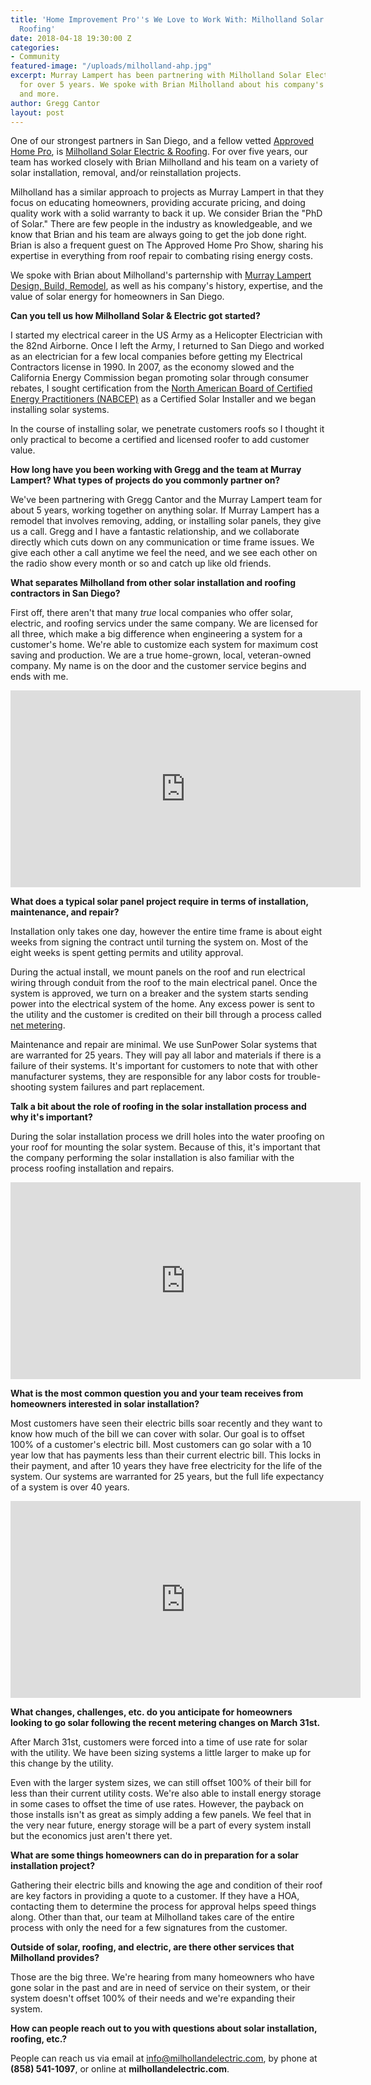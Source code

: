 ```yaml
---
title: 'Home Improvement Pro''s We Love to Work With: Milholland Solar Electric &
  Roofing'
date: 2018-04-18 19:30:00 Z
categories:
- Community
featured-image: "/uploads/milholland-ahp.jpg"
excerpt: Murray Lampert has been partnering with Milholland Solar Electric & Roofing
  for over 5 years. We spoke with Brian Milholland about his company's history, expertise,
  and more.
author: Gregg Cantor
layout: post
---
```


One of our strongest partners in San Diego, and a fellow vetted [Approved Home Pro](https://www.sandiegoapprovedhomepros.com/), is [Milholland Solar Electric & Roofing](https://milhollandelectric.com/). For over five years, our team has worked closely with Brian Milholland and his team on a variety of solar installation, removal, and/or reinstallation projects.

Milholland has a similar approach to projects as Murray Lampert in that they focus on educating homeowners, providing accurate pricing, and doing quality work with a solid warranty to back it up. We consider Brian the "PhD of Solar." There are few people in the industry as knowledgeable, and we know that Brian and his team are always going to get the job done right. Brian is also a frequent guest on The Approved Home Pro Show, sharing his expertise in everything from roof repair to combating rising energy costs.

We spoke with Brian about Milholland's parternship with [Murray Lampert Design, Build, Remodel](/), as well as his company's history, expertise, and the value of solar energy for homeowners in San Diego.

**Can you tell us how Milholland Solar & Electric got started?**

I started my electrical career in the US Army as a Helicopter Electrician with the 82nd Airborne. Once I left the Army, I returned to San Diego and worked as an electrician for a few local companies before getting my Electrical Contractors license in 1990. In 2007, as the economy slowed and the California Energy Commission began promoting solar through consumer rebates, I sought certification from the [North American Board of Certified Energy Practitioners (NABCEP)](http://www.nabcep.org/) as a Certified Solar Installer and we began installing solar systems.

In the course of installing solar, we penetrate customers roofs so I thought it only practical to become a certified and licensed roofer to add customer value.

**How long have you been working with Gregg and the team at Murray Lampert? What types of projects do you commonly partner on?**

We've been partnering with Gregg Cantor and the Murray Lampert team for about 5 years, working together on anything solar. If Murray Lampert has a remodel that involves removing, adding, or installing solar panels, they give us a call. Gregg and I have a fantastic relationship, and we collaborate directly which cuts down on any communication or time frame issues. We give each other a call anytime we feel the need, and we see each other on the radio show every month or so and catch up like old friends.

**What separates Milholland from other solar installation and roofing contractors in San Diego?**

First off, there aren't that many _true_ local companies who offer solar, electric, and roofing servics under the same company. We are licensed for all three, which make a big difference when engineering a system for a customer's home. We're able to customize each system for maximum cost saving and production. We are a true home-grown, local, veteran-owned company. My name is on the door and the customer service begins and ends with me.

<div class="flex-video">
  <iframe width="560" height="315" src="https://www.youtube.com/embed/iK7K8ApaWts?rel=0&amp;showinfo=0" frameborder="0" allowfullscreen></iframe>
</div>

**What does a typical solar panel project require in terms of installation, maintenance, and repair?**

Installation only takes one day, however the entire time frame is about eight weeks from signing the contract until turning the system on. Most of the eight weeks is spent getting permits and utility approval.

During the actual install, we mount panels on the roof and run electrical wiring through conduit from the roof to the main electrical panel. Once the system is approved, we turn on a breaker and the system starts sending power into the electrical system of the home. Any excess power is sent to the utility and the customer is credited on their bill through a process called [net metering](https://www.energysage.com/net-metering/sdge/).

Maintenance and repair are minimal. We use SunPower Solar systems that are warranted for 25 years. They will pay all labor and materials if there is a failure of their systems. It's important for customers to note that with other manufacturer systems, they are responsible for any labor costs for trouble-shooting system failures and part replacement.

**Talk a bit about the role of roofing in the solar installation process and why it's important?**

During the solar installation process we drill holes into the water proofing on your roof for mounting the solar system. Because of this, it's important that the company performing the solar installation is also familiar with the process roofing installation and repairs.

<div class="flex-video">
  <iframe width="560" height="315" src="https://www.youtube.com/embed/uptSLb51tQ0?rel=0&amp;showinfo=0" frameborder="0" allowfullscreen></iframe>
</div>

**What is the most common question you and your team receives from homeowners interested in solar installation?**

Most customers have seen their electric bills soar recently and they want to know how much of the bill we can cover with solar. Our goal is to offset 100% of a customer's electric bill. Most customers can go solar with a 10 year low that has payments less than their current electric bill. This locks in their payment, and after 10 years they have free electricity for the life of the system. Our systems are warranted for 25 years, but the full life expectancy of a system is over 40 years.

<div class="flex-video">
  <iframe width="560" height="315" src="https://www.youtube.com/embed/VdqXcp7uZhQ?rel=0&amp;showinfo=0" frameborder="0" allowfullscreen></iframe>
</div>

**What changes, challenges, etc. do you anticipate for homeowners looking to go solar following the recent metering changes on March 31st.**

After March 31st, customers were forced into a time of use rate for solar with the utility. We have been sizing systems a little larger to make up for this change by the utility.

Even with the larger system sizes, we can still offset 100% of their bill for less than their current utility costs. We're also able to install energy storage in some cases to offset the time of use rates. However, the payback on those installs isn't as great as simply adding a few panels. We feel that in the very near future, energy storage will be a part of every system install but the economics just aren't there yet.

**What are some things homeowners can do in preparation for a solar installation project?**

Gathering their electric bills and knowing the age and condition of their roof are key factors in providing a quote to a customer. If they have a HOA, contacting them to determine the process for approval helps speed things along. Other than that, our team at Milholland takes care of the entire process with only the need for a few signatures from the customer.

**Outside of solar, roofing, and electric, are there other services that Milholland provides?**

Those are the big three. We're hearing from many homeowners who have gone solar in the past and are in need of service on their system, or their system doesn't offset 100% of their needs and we're expanding their system.

**How can people reach out to you with questions about solar installation, roofing, etc.?**

People can reach us via email at [info@milhollandelectric.com](mailto:info@milhollandelectric.com), by phone at **(858) 541-1097**, or online at **milhollandelectric.com**.
